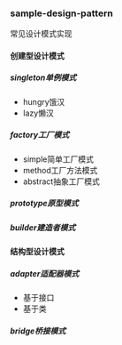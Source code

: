 ### sample-design-pattern
常见设计模式实现

#### 创建型设计模式

##### singleton单例模式

- hungry饿汉
- lazy懒汉

##### factory工厂模式

- simple简单工厂模式
- method工厂方法模式
- abstract抽象工厂模式

##### prototype原型模式

##### builder建造者模式


#### 结构型设计模式

##### adapter适配器模式
- 基于接口
- 基于类

##### bridge桥接模式
